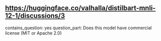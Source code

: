 ## https://huggingface.co/valhalla/distilbart-mnli-12-1/discussions/3

contains_question: yes
question_part: Does this model have commercial license (MIT or Apache 2.0)